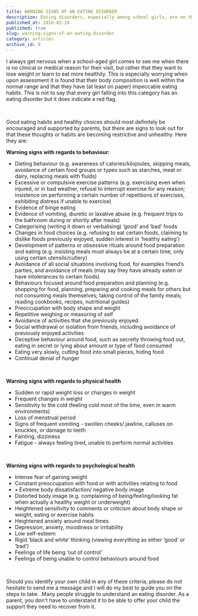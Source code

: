```yaml
---
title: WARNING SIGNS OF AN EATING DISORDER
description: Eating disorders, especially among school girls, are on the rise. Girls at an all-girls school may be more at risk than those at co-ed schools. High school aged girls are at most risk, although disordered behaviour and self-image issues are starting to be seen in primary-age school children. The earlier an eating disorder is addressed and treatment set in motion, the higher the chance of full recovery.
published_at: 2016-02-24
published: true
slug: warning-signs-of-an-eating-disorder
category: articles
archive_id: 0
---
```


<div><p>I always get nervous when a school-aged girl comes to see me when there is no clinical or medical reason for their visit, but rather that they want to lose weight or learn to eat more healthily. This is especially worrying when upon assessment it is found that their body composition is well within the normal range and that they have (at least on paper) impeccable&nbsp;eating habits. This is not to say that every girl falling into this category has an eating disorder but it does indicate a red flag.</p>
<p>&nbsp;</p>
<p>Good eating habits and healthy choices should most definitely be encouraged and supported by parents, but there are signs to look out for that these thoughts or habits are becoming restrictive and unhealthy. Here they are:</p>
<p><strong>Warning signs with regards to behaviour:</strong></p>
<ul>
<li>Dieting behaviour (e.g. awareness of calories/kilojoules, skipping meals, avoidance of certain food groups or types such as starches, meat or dairy, replacing meals with fluids)</li>
<li>Excessive or compulsive exercise patterns (e.g. exercising even when injured, or in bad weather, refusal to interrupt exercise for any reason; insistence on performing a certain number of repetitions of exercises, exhibiting distress if unable to exercise)</li>
<li>Evidence of binge eating</li>
<li>Evidence of vomiting, diuretic or laxative abuse (e.g. frequent trips to the bathroom during or shortly after meals)</li>
<li>Categorising (writing it down or verbalising) &lsquo;good&rsquo; and &lsquo;bad&rsquo; foods</li>
<li>Changes in food choices (e.g. refusing to eat certain foods, claiming to dislike foods previously enjoyed, sudden interest in &lsquo;healthy eating&rsquo;)</li>
<li>Development of patterns or obsessive rituals around food preparation and eating (e.g. insisting meals must always be at a certain time; only using certain utensils/cutlery)</li>
<li>Avoidance of all social situations involving food, for examples friend&rsquo;s parties, and avoidance of meals (may say they have already eaten or have intolerances to certain foods)</li>
<li>Behaviours focused around food preparation and planning (e.g. shopping for food, planning, preparing and cooking meals for others but not consuming meals themselves; taking control of the family meals; reading cookbooks, recipes, nutritional guides)</li>
<li>Preoccupation with body shape and weight</li>
<li>Repetitive weighing or measuring of self</li>
<li>Avoidance of activities that she previously enjoyed.</li>
<li>Social withdrawal or isolation from friends, including avoidance of previously enjoyed activities</li>
<li>Deceptive behaviour around food, such as secretly throwing food out, eating in secret or lying about amount or type of food consumed</li>
<li>Eating very slowly, cutting food into small pieces, hiding food</li>
<li>Continual denial of hunger</li>
</ul>
<p>&nbsp;</p>
<p><strong>Warning signs with regards to physical health</strong></p>
<ul>
<li>Sudden or rapid weight loss or changes in weight</li>
<li>Frequent changes in weight</li>
<li>Sensitivity to the cold (feeling cold most of the time, even in warm environments)</li>
<li>Loss of menstrual period</li>
<li>Signs of frequent vomiting - swollen cheeks/ jawline, calluses on knuckles, or damage to teeth</li>
<li>Fainting, dizziness</li>
<li>Fatigue - always feeling tired, unable to perform normal activities</li>
</ul>
<p>&nbsp;</p>
<p><strong>Warning signs with regards to psychological health </strong></p>
<ul>
<li>Intense fear of gaining weight</li>
<li>Constant preoccupation with food or with activities relating to food</li>
<li>&bull; Extreme body dissatisfaction/ negative body image</li>
<li>Distorted body image (e.g. complaining of being/feeling/looking fat when actually a healthy weight or underweight)</li>
<li>Heightened sensitivity to comments or criticism about body shape or weight, eating or exercise habits</li>
<li>Heightened anxiety around meal times</li>
<li>Depression, anxiety, moodiness or irritability</li>
<li>Low self-esteem</li>
<li>Rigid &lsquo;black and white&rsquo; thinking (viewing everything as either &lsquo;good&rsquo; or &lsquo;bad&rsquo;)</li>
<li>Feelings of life being &lsquo;out of control&rsquo;</li>
<li>Feelings of being unable to control behaviours around food</li>
</ul>
<p>&nbsp;</p>
<p>Should you identify your own child in any of these criteria, please do not hesitate to send me a message and I will do my best to guide you on the steps to take. &nbsp;Many people struggle to understand an eating disorder. As a parent, you don't have to understand it to be able to offer your child the support they need to recover from it.</p>
<p>&nbsp;</p>
<p><img src="/assets/media/10/conversions/web.jpg" alt="" /></p></div>
